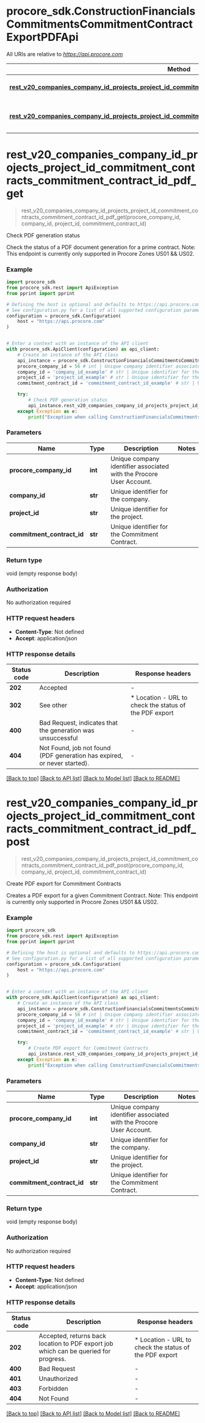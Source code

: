 # procore_sdk.ConstructionFinancialsCommitmentsCommitmentContractExportPDFApi

All URIs are relative to *https://api.procore.com*

Method | HTTP request | Description
------------- | ------------- | -------------
[**rest_v20_companies_company_id_projects_project_id_commitment_contracts_commitment_contract_id_pdf_get**](ConstructionFinancialsCommitmentsCommitmentContractExportPDFApi.md#rest_v20_companies_company_id_projects_project_id_commitment_contracts_commitment_contract_id_pdf_get) | **GET** /rest/v2.0/companies/{company_id}/projects/{project_id}/commitment_contracts/{commitment_contract_id}/pdf | Check PDF generation status
[**rest_v20_companies_company_id_projects_project_id_commitment_contracts_commitment_contract_id_pdf_post**](ConstructionFinancialsCommitmentsCommitmentContractExportPDFApi.md#rest_v20_companies_company_id_projects_project_id_commitment_contracts_commitment_contract_id_pdf_post) | **POST** /rest/v2.0/companies/{company_id}/projects/{project_id}/commitment_contracts/{commitment_contract_id}/pdf | Create PDF export for Commitment Contracts


# **rest_v20_companies_company_id_projects_project_id_commitment_contracts_commitment_contract_id_pdf_get**
> rest_v20_companies_company_id_projects_project_id_commitment_contracts_commitment_contract_id_pdf_get(procore_company_id, company_id, project_id, commitment_contract_id)

Check PDF generation status

Check the status of a PDF document generation for a prime contract. Note: This endpoint is currently only supported in Procore Zones US01 && US02.

### Example


```python
import procore_sdk
from procore_sdk.rest import ApiException
from pprint import pprint

# Defining the host is optional and defaults to https://api.procore.com
# See configuration.py for a list of all supported configuration parameters.
configuration = procore_sdk.Configuration(
    host = "https://api.procore.com"
)


# Enter a context with an instance of the API client
with procore_sdk.ApiClient(configuration) as api_client:
    # Create an instance of the API class
    api_instance = procore_sdk.ConstructionFinancialsCommitmentsCommitmentContractExportPDFApi(api_client)
    procore_company_id = 56 # int | Unique company identifier associated with the Procore User Account.
    company_id = 'company_id_example' # str | Unique identifier for the company.
    project_id = 'project_id_example' # str | Unique identifier for the project.
    commitment_contract_id = 'commitment_contract_id_example' # str | Unique identifier for the Commitment Contract.

    try:
        # Check PDF generation status
        api_instance.rest_v20_companies_company_id_projects_project_id_commitment_contracts_commitment_contract_id_pdf_get(procore_company_id, company_id, project_id, commitment_contract_id)
    except Exception as e:
        print("Exception when calling ConstructionFinancialsCommitmentsCommitmentContractExportPDFApi->rest_v20_companies_company_id_projects_project_id_commitment_contracts_commitment_contract_id_pdf_get: %s\n" % e)
```



### Parameters


Name | Type | Description  | Notes
------------- | ------------- | ------------- | -------------
 **procore_company_id** | **int**| Unique company identifier associated with the Procore User Account. | 
 **company_id** | **str**| Unique identifier for the company. | 
 **project_id** | **str**| Unique identifier for the project. | 
 **commitment_contract_id** | **str**| Unique identifier for the Commitment Contract. | 

### Return type

void (empty response body)

### Authorization

No authorization required

### HTTP request headers

 - **Content-Type**: Not defined
 - **Accept**: application/json

### HTTP response details

| Status code | Description | Response headers |
|-------------|-------------|------------------|
**202** | Accepted |  -  |
**302** | See other |  * Location - URL to check the status of the PDF export <br>  |
**400** | Bad Request, indicates that the generation was unsuccessful |  -  |
**404** | Not Found, job not found (PDF generation has expired, or never started). |  -  |

[[Back to top]](#) [[Back to API list]](../README.md#documentation-for-api-endpoints) [[Back to Model list]](../README.md#documentation-for-models) [[Back to README]](../README.md)

# **rest_v20_companies_company_id_projects_project_id_commitment_contracts_commitment_contract_id_pdf_post**
> rest_v20_companies_company_id_projects_project_id_commitment_contracts_commitment_contract_id_pdf_post(procore_company_id, company_id, project_id, commitment_contract_id)

Create PDF export for Commitment Contracts

Creates a PDF export for a given Commitment Contract. Note: This endpoint is currently only supported in Procore Zones US01 && US02.

### Example


```python
import procore_sdk
from procore_sdk.rest import ApiException
from pprint import pprint

# Defining the host is optional and defaults to https://api.procore.com
# See configuration.py for a list of all supported configuration parameters.
configuration = procore_sdk.Configuration(
    host = "https://api.procore.com"
)


# Enter a context with an instance of the API client
with procore_sdk.ApiClient(configuration) as api_client:
    # Create an instance of the API class
    api_instance = procore_sdk.ConstructionFinancialsCommitmentsCommitmentContractExportPDFApi(api_client)
    procore_company_id = 56 # int | Unique company identifier associated with the Procore User Account.
    company_id = 'company_id_example' # str | Unique identifier for the company.
    project_id = 'project_id_example' # str | Unique identifier for the project.
    commitment_contract_id = 'commitment_contract_id_example' # str | Unique identifier for the Commitment Contract.

    try:
        # Create PDF export for Commitment Contracts
        api_instance.rest_v20_companies_company_id_projects_project_id_commitment_contracts_commitment_contract_id_pdf_post(procore_company_id, company_id, project_id, commitment_contract_id)
    except Exception as e:
        print("Exception when calling ConstructionFinancialsCommitmentsCommitmentContractExportPDFApi->rest_v20_companies_company_id_projects_project_id_commitment_contracts_commitment_contract_id_pdf_post: %s\n" % e)
```



### Parameters


Name | Type | Description  | Notes
------------- | ------------- | ------------- | -------------
 **procore_company_id** | **int**| Unique company identifier associated with the Procore User Account. | 
 **company_id** | **str**| Unique identifier for the company. | 
 **project_id** | **str**| Unique identifier for the project. | 
 **commitment_contract_id** | **str**| Unique identifier for the Commitment Contract. | 

### Return type

void (empty response body)

### Authorization

No authorization required

### HTTP request headers

 - **Content-Type**: Not defined
 - **Accept**: application/json

### HTTP response details

| Status code | Description | Response headers |
|-------------|-------------|------------------|
**202** | Accepted, returns back location to PDF export job which can be queried for progress. |  * Location - URL to check the status of the PDF export <br>  |
**400** | Bad Request |  -  |
**401** | Unauthorized |  -  |
**403** | Forbidden |  -  |
**404** | Not Found |  -  |

[[Back to top]](#) [[Back to API list]](../README.md#documentation-for-api-endpoints) [[Back to Model list]](../README.md#documentation-for-models) [[Back to README]](../README.md)

